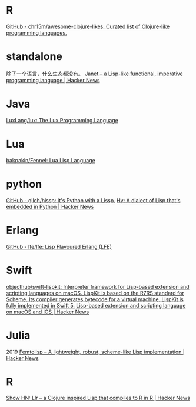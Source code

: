 # R
[GitHub - chr15m/awesome-clojure-likes: Curated list of Clojure-like programming languages.](https://github.com/chr15m/awesome-clojure-likes)
# standalone
除了一个语言，什么生态都没有。
[Janet – a Lisp-like functional, imperative programming language | Hacker News](https://news.ycombinator.com/item?id=28850861)
# Java
[LuxLang/lux: The Lux Programming Language](https://github.com/LuxLang/lux)
# Lua
[bakpakin/Fennel: Lua Lisp Language](https://github.com/bakpakin/Fennel)
# python
[GitHub - gilch/hissp: It's Python with a Lissp.](https://github.com/gilch/hissp)
[Hy: A dialect of Lisp that's embedded in Python | Hacker News](https://news.ycombinator.com/item?id=27045375)
# Erlang
[GitHub - lfe/lfe: Lisp Flavoured Erlang (LFE)](https://github.com/lfe/lfe)

# Swift
[objecthub/swift-lispkit: Interpreter framework for Lisp-based extension and scripting languages on macOS. LispKit is based on the R7RS standard for Scheme. Its compiler generates bytecode for a virtual machine. LispKit is fully implemented in Swift 5.](https://github.com/objecthub/swift-lispkit)
	[Lisp-based extension and scripting language on macOS and iOS | Hacker News](https://news.ycombinator.com/item?id=28485202)
# Julia
2019 [Femtolisp – A lightweight, robust, scheme-like Lisp implementation | Hacker News](https://news.ycombinator.com/item?id=29631643)
# R
[Show HN: Llr – a Clojure inspired Lisp that compiles to R in R | Hacker News](https://news.ycombinator.com/item?id=29361467)